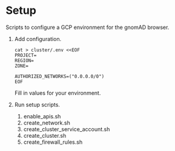 # Setup

Scripts to configure a GCP environment for the gnomAD browser.

1. Add configuration.

   ```
   cat > cluster/.env <<EOF
   PROJECT=
   REGION=
   ZONE=

   AUTHORIZED_NETWORKS=("0.0.0.0/0")
   EOF
   ```

   Fill in values for your environment.

2. Run setup scripts.

   1. enable_apis.sh
   2. create_network.sh
   3. create_cluster_service_account.sh
   4. create_cluster.sh
   5. create_firewall_rules.sh
